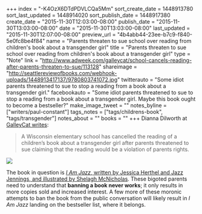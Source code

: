 +++
index = "-K4OzX6DTdPDVLCQa5Mm"
sort_create_date = 1448913780
sort_last_updated = 1448914020
sort_publish_date = 1448917380
create_date = "2015-11-30T12:03:00-08:00"
publish_date = "2015-11-30T13:03:00-08:00"
date = "2015-11-30T13:03:00-08:00"
last_updated = "2015-11-30T12:07:00-08:00"
preview_url = "4b4abb44-23ee-b7c9-f840-5e0fc8be4f84"
name = "Parents threaten to sue school over reading from children's book about a transgender girl"
title = "Parents threaten to sue school over reading from children's book about a transgender girl"
type = "Note"
link = "http://www.adweek.com/galleycat/school-cancels-reading-after-parents-threaten-to-sue/113128"
shareimage = "http://seattlereviewofbooks.com/webhook-uploads/1448913417137/9780803741072.jpg"
twitterauto = "Some idiot parents threatened to sue to stop a reading from a book about a transgender girl."
facebookauto = "Some idiot parents threatened to sue to stop a reading from a book about a transgender girl. Maybe this book ought to become a bestseller?"
make_image_tweet = ""
notes_byline = ["writers/paul-constant"]
tags_notes = ["tags/childrens-book", "tags/transgender"]
notes_about = ""
books = ""
+++
Dianna Dilworth at [GalleyCat writes](http://www.adweek.com/galleycat/school-cancels-reading-after-parents-threaten-to-sue/113128):

<blockquote>A Wisconsin elementary school has cancelled the reading of a children’s book about a transgender girl after parents threatened to sue claiming that the reading would be a violation of parents rights.</blockquote>

![](/webhook-uploads/1448913417137/9780803741072.jpg)

The book in question is [*I Am Jazz*, written by Jessica Herthel and Jazz Jennings, and illustrated by Shelagh McNicholas](http://www.indiebound.org/book/9780803741072). These bigoted parents need to understand that **banning a book never works**; it only results in more copies sold and increased interest. A few more of these moronic attempts to ban the book from the public conversation will likely result in *I Am Jazz* landing on the bestseller list, where it belongs.